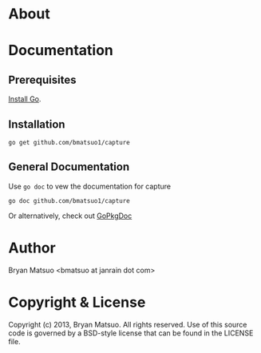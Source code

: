 [install go]: http://golang.org/install.html "Install Go"
[gopkgdoc]: http://go.pkgdoc.org/github.com/bmatsuo1/capture/ "GoPkgDoc"

About
=============

<no value>

Documentation
=============

Prerequisites
-------------

[Install Go][].

Installation
-------------

    go get github.com/bmatsuo1/capture

General Documentation
---------------------

Use `go doc` to vew the documentation for capture

    go doc github.com/bmatsuo1/capture

Or alternatively, check out [GoPkgDoc][]

Author
======

Bryan Matsuo &lt;bmatsuo at janrain dot com&gt;

Copyright & License
===================

Copyright (c) 2013, Bryan Matsuo.
All rights reserved.
Use of this source code is governed by a BSD-style license that can be
found in the LICENSE file.

